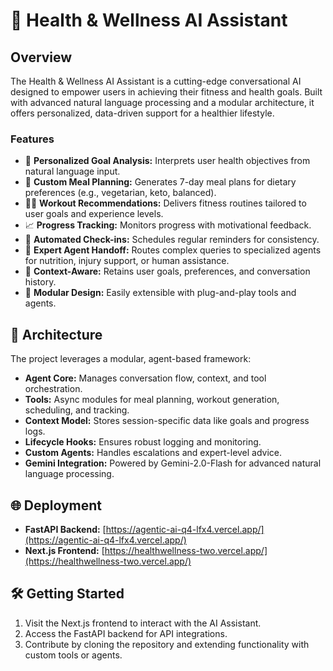 # 🧠 Health & Wellness AI Assistant

## Overview
The Health & Wellness AI Assistant is a cutting-edge conversational AI designed to empower users in achieving their fitness and health goals. Built with advanced natural language processing and a modular architecture, it offers personalized, data-driven support for a healthier lifestyle.

### Features
- 🎯 **Personalized Goal Analysis:** Interprets user health objectives from natural language input.
- 🥗 **Custom Meal Planning:** Generates 7-day meal plans for dietary preferences (e.g., vegetarian, keto, balanced).
- 🏋️‍♀️ **Workout Recommendations:** Delivers fitness routines tailored to user goals and experience levels.
- 📈 **Progress Tracking:** Monitors progress with motivational feedback.
- 📅 **Automated Check-ins:** Schedules regular reminders for consistency.
- 🤖 **Expert Agent Handoff:** Routes complex queries to specialized agents for nutrition, injury support, or human assistance.
- 🧠 **Context-Aware:** Retains user goals, preferences, and conversation history.
- 🧱 **Modular Design:** Easily extensible with plug-and-play tools and agents.

## 🚀 Architecture
The project leverages a modular, agent-based framework:

- **Agent Core:** Manages conversation flow, context, and tool orchestration.
- **Tools:** Async modules for meal planning, workout generation, scheduling, and tracking.
- **Context Model:** Stores session-specific data like goals and progress logs.
- **Lifecycle Hooks:** Ensures robust logging and monitoring.
- **Custom Agents:** Handles escalations and expert-level advice.
- **Gemini Integration:** Powered by Gemini-2.0-Flash for advanced natural language processing.

## 🌐 Deployment

- **FastAPI Backend:** [https://agentic-ai-q4-lfx4.vercel.app/](https://agentic-ai-q4-lfx4.vercel.app/)
- **Next.js Frontend:** [https://healthwellness-two.vercel.app/](https://healthwellness-two.vercel.app/)

## 🛠️ Getting Started

1. Visit the Next.js frontend to interact with the AI Assistant.
2. Access the FastAPI backend for API integrations.
3. Contribute by cloning the repository and extending functionality with custom tools or agents.

